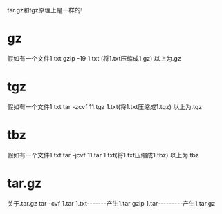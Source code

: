 tar.gz和tgz原理上是一样的!
# gz
假如有一个文件1.txt 
gzip -19 1.txt (将1.txt压缩成1.gz) 
以上为.gz 
# tgz
假如有一个文件1.txt 
tar -zcvf 11.tgz 1.txt(将1.txt压缩成1.tgz) 
以上为.tgz 
# tbz
假如有一个文件1.txt 
tar -jcvf 11.tar 1.txt(将1.txt压缩成1.tbz) 
以上为.tbz 

# tar.gz

关于.tar.gz 
tar -cvf 1.tar 1.txt-------产生1.tar 
gzip 1.tar---------产生1.tar.gz
